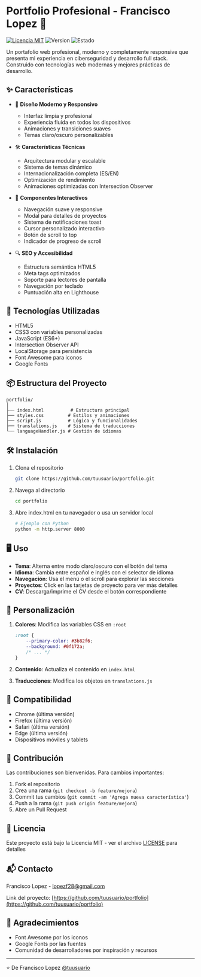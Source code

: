 # Portfolio Profesional - Francisco Lopez 🚀

[![Licencia MIT](https://img.shields.io/badge/Licencia-MIT-blue.svg)](https://opensource.org/licenses/MIT)
![Version](https://img.shields.io/badge/version-1.0.0-green.svg)
![Estado](https://img.shields.io/badge/estado-producción-success.svg)

Un portafolio web profesional, moderno y completamente responsive que presenta mi experiencia en ciberseguridad y desarrollo full stack. Construido con tecnologías web modernas y mejores prácticas de desarrollo.

## ✨ Características

- 🎨 **Diseño Moderno y Responsivo**
  - Interfaz limpia y profesional
  - Experiencia fluida en todos los dispositivos
  - Animaciones y transiciones suaves
  - Temas claro/oscuro personalizables

- 🛠 **Características Técnicas**
  - Arquitectura modular y escalable
  - Sistema de temas dinámico
  - Internacionalización completa (ES/EN)
  - Optimización de rendimiento
  - Animaciones optimizadas con Intersection Observer

- 📱 **Componentes Interactivos**
  - Navegación suave y responsive
  - Modal para detalles de proyectos
  - Sistema de notificaciones toast
  - Cursor personalizado interactivo
  - Botón de scroll to top
  - Indicador de progreso de scroll

- 🔍 **SEO y Accesibilidad**
  - Estructura semántica HTML5
  - Meta tags optimizados
  - Soporte para lectores de pantalla
  - Navegación por teclado
  - Puntuación alta en Lighthouse

## 🚀 Tecnologías Utilizadas

- HTML5
- CSS3 con variables personalizadas
- JavaScript (ES6+)
- Intersection Observer API
- LocalStorage para persistencia
- Font Awesome para iconos
- Google Fonts

## 📦 Estructura del Proyecto

```
portfolio/
│
├── index.html          # Estructura principal
├── styles.css         # Estilos y animaciones
├── script.js          # Lógica y funcionalidades
├── translations.js    # Sistema de traducciones
└── languageHandler.js # Gestión de idiomas
```

## 🛠️ Instalación

1. Clona el repositorio
   ```bash
   git clone https://github.com/tuusuario/portfolio.git
   ```

2. Navega al directorio
   ```bash
   cd portfolio
   ```

3. Abre index.html en tu navegador o usa un servidor local
   ```bash
   # Ejemplo con Python
   python -m http.server 8000
   ```

## 🖥️ Uso

- **Tema**: Alterna entre modo claro/oscuro con el botón del tema
- **Idioma**: Cambia entre español e inglés con el selector de idioma
- **Navegación**: Usa el menú o el scroll para explorar las secciones
- **Proyectos**: Click en las tarjetas de proyecto para ver más detalles
- **CV**: Descarga/imprime el CV desde el botón correspondiente

## 🎨 Personalización

1. **Colores**: Modifica las variables CSS en `:root`
   ```css
   :root {
       --primary-color: #3b82f6;
       --background: #0f172a;
       /* ... */
   }
   ```

2. **Contenido**: Actualiza el contenido en `index.html`

3. **Traducciones**: Modifica los objetos en `translations.js`

## 📱 Compatibilidad

- Chrome (última versión)
- Firefox (última versión)
- Safari (última versión)
- Edge (última versión)
- Dispositivos móviles y tablets

## 🤝 Contribución

Las contribuciones son bienvenidas. Para cambios importantes:

1. Fork el repositorio
2. Crea una rama (`git checkout -b feature/mejora`)
3. Commit tus cambios (`git commit -am 'Agrega nueva característica'`)
4. Push a la rama (`git push origin feature/mejora`)
5. Abre un Pull Request

## 📄 Licencia

Este proyecto está bajo la Licencia MIT - ver el archivo [LICENSE](LICENSE) para detalles

## 📬 Contacto

Francisco Lopez - lopezf28@gmail.com

Link del proyecto: [https://github.com/tuusuario/portfolio](https://github.com/tuusuario/portfolio)

## 🙏 Agradecimientos

- Font Awesome por los iconos
- Google Fonts por las fuentes
- Comunidad de desarrolladores por inspiración y recursos

---
⭐️ De Francisco Lopez [@tuusuario](https://github.com/tuusuario)
